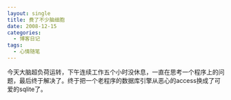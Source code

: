 ```yaml
---
layout: single
title: 费了不少脑细胞
date: 2008-12-15
categories:
  - 博客日记
tags:
  - 心情随笔
---
```


今天大脑超负荷运转，下午连续工作五个小时没休息，一直在思考一个程序上的问题，最后终于解决了。终于把一个老程序的数据库引擎从恶心的access换成了可爱的sqlite了。
